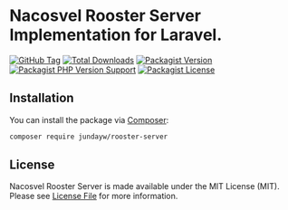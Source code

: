 # Nacosvel Rooster Server Implementation for Laravel.

[![GitHub Tag](https://img.shields.io/github/v/tag/jundayw/rooster-server)](https://github.com/jundayw/rooster-server/tags)
[![Total Downloads](https://img.shields.io/packagist/dt/jundayw/rooster-server?style=flat-square)](https://packagist.org/packages/jundayw/rooster-server)
[![Packagist Version](https://img.shields.io/packagist/v/jundayw/rooster-server)](https://packagist.org/packages/jundayw/rooster-server)
[![Packagist PHP Version Support](https://img.shields.io/packagist/php-v/jundayw/rooster-server)](https://github.com/jundayw/rooster-server)
[![Packagist License](https://img.shields.io/github/license/jundayw/rooster-server)](https://github.com/jundayw/rooster-server)

## Installation

You can install the package via [Composer](https://getcomposer.org/):

```bash
composer require jundayw/rooster-server
```

## License

Nacosvel Rooster Server is made available under the MIT License (MIT). Please see [License File](LICENSE) for more
information.
